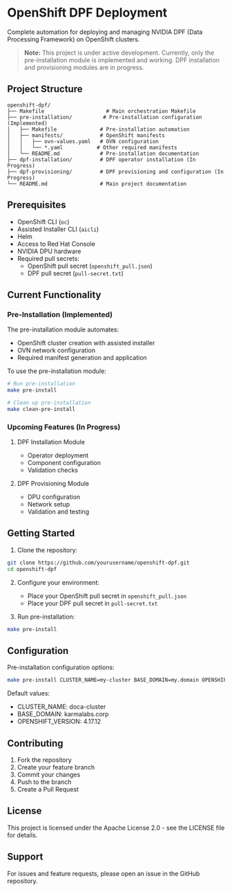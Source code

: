# OpenShift DPF Deployment

Complete automation for deploying and managing NVIDIA DPF (Data Processing Framework) on OpenShift clusters.

> **Note:** This project is under active development. Currently, only the pre-installation module is implemented and working. DPF installation and provisioning modules are in progress.

## Project Structure

```
openshift-dpf/
├── Makefile                    # Main orchestration Makefile
├── pre-installation/          # Pre-installation configuration (Implemented)
│   ├── Makefile              # Pre-installation automation
│   ├── manifests/            # OpenShift manifests
│   │   ├── ovn-values.yaml   # OVN configuration
│   │   └── *.yaml           # Other required manifests
│   └── README.md             # Pre-installation documentation
├── dpf-installation/         # DPF operator installation (In Progress)
├── dpf-provisioning/         # DPF provisioning and configuration (In Progress)
└── README.md                 # Main project documentation
```

## Prerequisites

- OpenShift CLI (`oc`)
- Assisted Installer CLI (`aicli`)
- Helm
- Access to Red Hat Console
- NVIDIA DPU hardware
- Required pull secrets:
  - OpenShift pull secret (`openshift_pull.json`)
  - DPF pull secret (`pull-secret.txt`)

## Current Functionality

### Pre-Installation (Implemented)
The pre-installation module automates:
- OpenShift cluster creation with assisted installer
- OVN network configuration
- Required manifest generation and application

To use the pre-installation module:
```bash
# Run pre-installation
make pre-install

# Clean up pre-installation
make clean-pre-install
```

### Upcoming Features (In Progress)
1. DPF Installation Module
   - Operator deployment
   - Component configuration
   - Validation checks

2. DPF Provisioning Module
   - DPU configuration
   - Network setup
   - Validation and testing

## Getting Started

1. Clone the repository:
```bash
git clone https://github.com/yourusername/openshift-dpf.git
cd openshift-dpf
```

2. Configure your environment:
   - Place your OpenShift pull secret in `openshift_pull.json`
   - Place your DPF pull secret in `pull-secret.txt`

3. Run pre-installation:
```bash
make pre-install
```

## Configuration

Pre-installation configuration options:
```bash
make pre-install CLUSTER_NAME=my-cluster BASE_DOMAIN=my.domain OPENSHIFT_VERSION=4.17.12
```

Default values:
- CLUSTER_NAME: doca-cluster
- BASE_DOMAIN: karmalabs.corp
- OPENSHIFT_VERSION: 4.17.12

## Contributing

1. Fork the repository
2. Create your feature branch
3. Commit your changes
4. Push to the branch
5. Create a Pull Request

## License

This project is licensed under the Apache License 2.0 - see the LICENSE file for details.

## Support

For issues and feature requests, please open an issue in the GitHub repository.